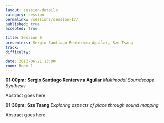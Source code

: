 ```yaml
---
layout: session-details
category: session
permalink: /sessions/session-17/
published: true
accepted: true

title: Session 6
presenters: Sergio Santiago Renterv≠a Aguilar, Sze Tsang
track:
difficulty:

date: 2013-06-21 13:00
room: Room 1
---
```


**01:00pm: Sergio Santiago Renterv≠a Aguilar**
_Multimodal Soundscape Synthesis_

Abstract goes here.

**01:30pm: Sze Tsang**
_Exploring aspects of place through sound mapping_

Abstract goes here.
